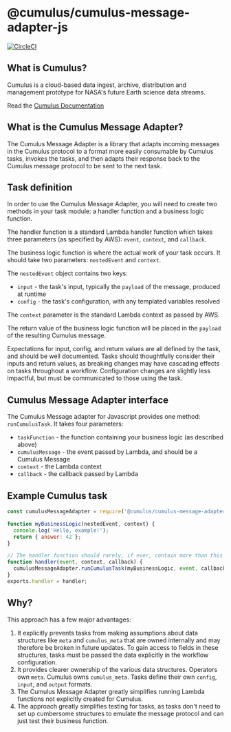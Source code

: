 # @cumulus/cumulus-message-adapter-js

[![CircleCI](https://circleci.com/gh/cumulus-nasa/cumulus/cumulus-message-adapter-js.svg?style=svg)](https://circleci.com/gh/cumulus-nasa/cumulus/cumulus-message-adapter-js)

## What is Cumulus?

Cumulus is a cloud-based data ingest, archive, distribution and management
prototype for NASA's future Earth science data streams.

Read the [Cumulus Documentation](https://cumulus-nasa.github.io/)

## What is the Cumulus Message Adapter?

The Cumulus Message Adapter is a library that adapts incoming messages in the
Cumulus protocol to a format more easily consumable by Cumulus tasks, invokes
the tasks, and then adapts their response back to the Cumulus message protocol
to be sent to the next task.

## Task definition

In order to use the Cumulus Message Adapter, you will need to create two
methods in your task module: a handler function and a business logic function.

The handler function is a standard Lambda handler function which takes three
parameters (as specified by AWS): `event`, `context`, and `callback`.

The business logic function is where the actual work of your task occurs. It
should take two parameters: `nestedEvent` and `context`.

The `nestedEvent` object contains two keys:

  * `input` - the task's input, typically the `payload` of the message,
    produced at runtime
  * `config` - the task's configuration, with any templated variables
    resolved

The `context` parameter is the standard Lambda context as passed by AWS.

The return value of the business logic function will be placed in the
`payload` of the resulting Cumulus message.

Expectations for input, config, and return values are all defined by the task,
and should be well documented. Tasks should thoughtfully consider their inputs
and return values, as breaking changes may have cascading effects on tasks
throughout a workflow. Configuration changes are slightly less impactful, but
must be communicated to those using the task.

## Cumulus Message Adapter interface

The Cumulus Message adapter for Javascript provides one method:
`runCumulusTask`. It takes four parameters:

  * `taskFunction` - the function containing your business logic (as described
    above)
  * `cumulusMessage` - the event passed by Lambda, and should be a Cumulus
    Message
  * `context` - the Lambda context
  * `callback` - the callback passed by Lambda

## Example Cumulus task

```javascript
const cumulusMessageAdapter = require('@cumulus/cumulus-message-adapter-js');

function myBusinessLogic(nestedEvent, context) {
  console.log('Hello, example!');
  return { answer: 42 };
}

// The handler function should rarely, if ever, contain more than this line
function handler(event, context, callback) {
  cumulusMessageAdapter.runCumulusTask(myBusinessLogic, event, callback);
}
exports.handler = handler;
```

## Why?

This approach has a few major advantages:

1. It explicitly prevents tasks from making assumptions about data structures
   like `meta` and `cumulus_meta` that are owned internally and may therefore
   be broken in future updates. To gain access to fields in these structures,
   tasks must be passed the data explicitly in the workflow configuration.
1. It provides clearer ownership of the various data structures. Operators own
   `meta`. Cumulus owns `cumulus_meta`. Tasks define their own `config`,
   `input`, and `output` formats.
1. The Cumulus Message Adapter greatly simplifies running Lambda functions not
   explicitly created for Cumulus.
1. The approach greatly simplifies testing for tasks, as tasks don't need to
   set up cumbersome structures to emulate the message protocol and can just
   test their business function.

